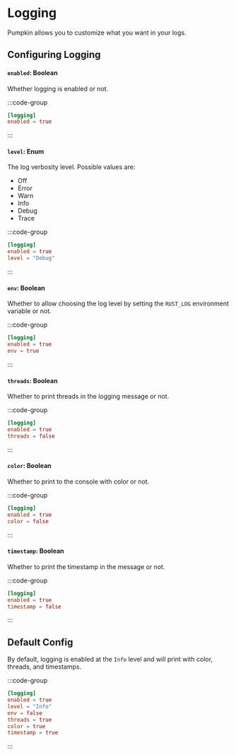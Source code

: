 # Logging

Pumpkin allows you to customize what you want in your logs.

## Configuring Logging

#### `enabled`: Boolean

Whether logging is enabled or not.

:::code-group

```toml [features.toml] {2}
[logging]
enabled = true
```

:::

#### `level`: Enum

The log verbosity level. Possible values are:

- Off
- Error
- Warn
- Info
- Debug
- Trace

:::code-group

```toml [features.toml] {3}
[logging]
enabled = true
level = "Debug"
```

:::

#### `env`: Boolean

Whether to allow choosing the log level by setting the `RUST_LOG` environment variable or not.

:::code-group

```toml [features.toml] {3}
[logging]
enabled = true
env = true
```

:::

#### `threads`: Boolean

Whether to print threads in the logging message or not.

:::code-group

```toml [features.toml] {3}
[logging]
enabled = true
threads = false
```

:::

#### `color`: Boolean

Whether to print to the console with color or not.

:::code-group

```toml [features.toml] {3}
[logging]
enabled = true
color = false
```

:::

#### `timestamp`: Boolean

Whether to print the timestamp in the message or not.

:::code-group

```toml [features.toml] {3}
[logging]
enabled = true
timestamp = false
```

:::

## Default Config

By default, logging is enabled at the `Info` level and will print with color, threads, and timestamps.

:::code-group

```toml [features.toml]
[logging]
enabled = true
level = "Info"
env = false
threads = true
color = true
timestamp = true
```

:::
